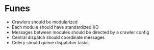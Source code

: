 # Funes

- Crawlers should be modularized
- Each module should have standardized I/O
- Messages between modules should be directed by a crawler config
- Central dispatch should coordinate messages
- Celery should queue dispatcher tasks
